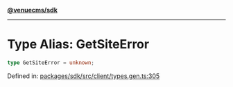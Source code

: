 [**@venuecms/sdk**](../Index.md)

***

# Type Alias: GetSiteError

```ts
type GetSiteError = unknown;
```

Defined in: [packages/sdk/src/client/types.gen.ts:305](https://github.com/venuecms/sdk/blob/9b35c3f75ba3cd0722f50bc82d98f2f4dd56e037/packages/sdk/src/client/types.gen.ts#L305)
